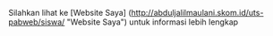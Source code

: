 Silahkan lihat ke [Website Saya] (http://abduljalilmaulani.skom.id/uts-pabweb/siswa/ "Website Saya") untuk informasi lebih lengkap